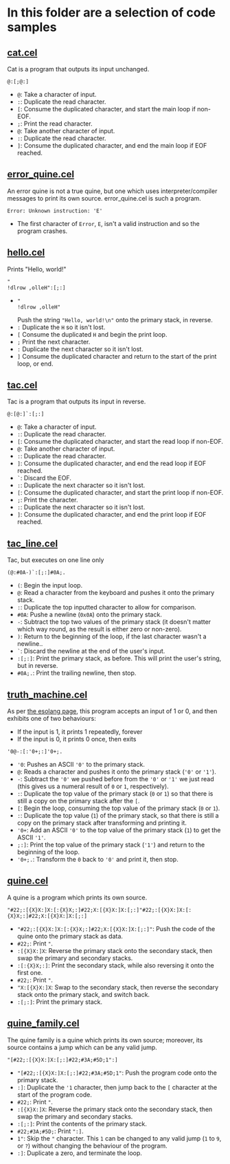 # In this folder are a selection of code samples

## [cat.cel](./cat.cel)

Cat is a program that outputs its input unchanged.

```
@:[;@:]
```

- `@`: Take a character of input.
- `:`: Duplicate the read character.
- `[`: Consume the duplicated character, and start the main loop if non-EOF.
- `;`: Print the read character.
- `@`: Take another character of input.
- `:`: Duplicate the read character.
- `]`: Consume the duplicated character, and end the main loop if EOF reached.

## [error_quine.cel](./error_quine.cel)

An error quine is not a true quine, but one which uses interpreter/compiler messages to print its own source. error_quine.cel is such a program.

```
Error: Unknown instruction: 'E'

```

- The first character of `Error`, `E`, isn't a valid instruction and so the program crashes.

## [hello.cel](./hello.cel)

Prints "Hello, world!"

```
"
!dlrow ,olleH":[;:]
```

- ```
  "
  !dlrow ,olleH"
  ```
  Push the string `"Hello, world!\n"` onto the primary stack, in reverse.
- `:` Duplicate the `H` so it isn't lost.
- `[` Consume the duplicated `H` and begin the print loop.
- `;` Print the next character.
- `:` Duplicate the next character so it isn't lost.
- `]` Consume the duplicated character and return to the start of the print loop, or end.

## [tac.cel](./tac.cel)

Tac is a program that outputs its input in reverse.

```
@:[@:]`:[;:]
```

- `@`: Take a character of input.
- `:`: Duplicate the read character.
- `[`: Consume the duplicated character, and start the read loop if non-EOF.
- `@`: Take another character of input.
- `:`: Duplicate the read character.
- `]`: Consume the duplicated character, and end the read loop if EOF reached.
- `` ` ``: Discard the EOF.
- `:`: Duplicate the next character so it isn't lost.
- `[`: Consume the duplicated character, and start the print loop if non-EOF.
- `;`: Print the character.
- `:`: Duplicate the next character so it isn't lost.
- `]`: Consume the duplicated character, and end the print loop if EOF reached.

## [tac_line.cel](./tac_line.cel)

Tac, but executes on one line only

```
(@:#0A-)`:[;:]#0A;.
```

- `(`: Begin the input loop.
- `@`: Read a character from the keyboard and pushes it onto the primary stack.
- `:`: Duplicate the top inputted character to allow for comparison.
- `#0A`: Pushe a newline (`0x0A`) onto the primary stack.
- `-`: Subtract the top two values of the primary stack (it doesn't matter which way round, as the result is either zero or non-zero).
- `)`: Return to the beginning of the loop, if the last character wasn't a newline..
- `` ` ``: Discard the newline at the end of the user's input.
- `:[;:]`: Print the primary stack, as before. This will print the user's string, but in reverse.
- `#0A;.`: Print the trailing newline, then stop.

## [truth_machine.cel](./truth_machine.cel)

As per [the esolang page](https://esolangs.org/wiki/Truth-machine), this program accepts an input of 1 or 0, and then exhibits one of two behaviours:

- If the input is 1, it prints 1 repeatedly, forever
- If the input is 0, it prints 0 once, then exits

```
'0@-:[:'0+;:]'0+;.
```

- `'0`: Pushes an ASCII `'0'` to the primary stack.
- `@`: Reads a character and pushes it onto the primary stack (`'0'` or `'1'`).
- `-`: Subtract the `'0'` we pushed before from the `'0'` or `'1'` we just read (this gives us a numeral result of `0` or `1`, respectively).
- `:`: Duplicate the top value of the primary stack (`0` or `1`) so that there is still a copy on the primary stack after the `[`.
- `[`: Begin the loop, consuming the top value of the primary stack (`0` or `1`).
- `:`: Duplicate the top value (`1`) of the primary stack, so that there is still a copy on the primary stack after transforming and printing it.
- `'0+`: Add an ASCII `'0'` to the top value of the primary stack (`1`) to get the ASCII `'1'`.
- `;:]`: Print the top value of the primary stack (`'1'`) and return to the beginning of the loop.
- `'0+;.`: Transform the `0` back to `'0'` and print it, then stop.

## [quine.cel](./quine.cel)

A quine is a program which prints its own source.

```
"#22;:[{X}X:]X:[:{X}X;:]#22;X:[{X}X:]X:[;:]"#22;:[{X}X:]X:[:{X}X;:]#22;X:[{X}X:]X:[;:]
```

- `"#22;:[{X}X:]X:[:{X}X;:]#22;X:[{X}X:]X:[;:]"`: Push the code of the quine onto the primary stack as data.
- `#22;`: Print `"`.
- `:[{X}X:]X`: Reverse the primary stack onto the secondary stack, then swap the primary and secondary stacks.
- `:[:{X}X;:]`: Print the secondary stack, while also reversing it onto the first one.
- `#22;`: Print `"`.
- `"X:[{X}X:]X`: Swap to the secondary stack, then reverse the secondary stack onto the primary stack, and switch back.
- `:[;:]`: Print the primary stack.

## [quine_family.cel](./quine_family.cel)

The quine family is a quine which prints its own source; moreover, its source contains a jump which can be any valid jump.

```
"[#22;:[{X}X:]X:[;:]#22;#3A;#5D;1":]
```

- `"[#22;:[{X}X:]X:[;:]#22;#3A;#5D;1"`: Push the program code onto the primary stack.
- `:]`: Duplicate the `'1` character, then jump back to the `[` character at the start of the program code.
- `#22;`: Print `"`.
- `:[{X}X:]X`: Reverse the primary stack onto the secondary stack, then swap the primary and secondary stacks.
- `:[;:]`: Print the contents of the primary stack.
- `#22;#3A;#5D;`: Print `":]`.
- `1"`: Skip the `"` character. This `1` can be changed to any valid jump (`1` to `9`, or `?`) without changing the behaviour of the program.
- `:]`: Duplicate a zero, and terminate the loop.
